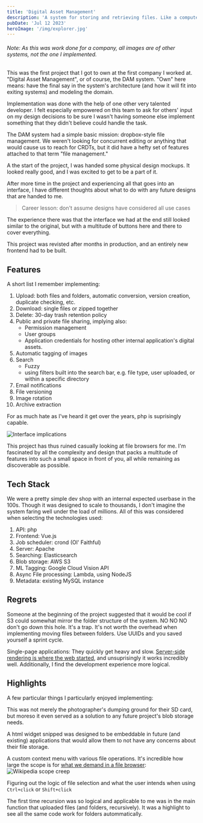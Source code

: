 ```yaml
---
title: 'Digital Asset Management'
description: 'A system for storing and retrieving files. Like a computer, but its not on your computer.'
pubDate: 'Jul 12 2023'
heroImage: '/img/explorer.jpg'
---
```


###### Note: As this was work done for a company, all images are of other systems, not the one I implemented.

This was the first project that I got to own at the first company I worked at. "Digital Asset Management", or of course, the DAM system. "Own" here means: have the final say in the system's architecture (and how it will fit into exiting systems) and modeling the domain.

Implementation was done with the help of one other very talented developer. I felt especially empowered on this team to ask for others' input on my design decisions to be sure I wasn't having someone else implement something that they didn't believe could handle the task.

The DAM system had a simple basic mission: dropbox-style file management. We weren't looking for concurrent editing or anything that would cause us to reach for CRDTs, but it did have a hefty set of features attached to that term "file management."

A the start of the project, I was handed some physical design mockups. It looked really good, and I was excited to get to be a part of it.

After more time in the project and experiencing all that goes into an interface, I have different thoughts about what to do with any future designs that are handed to me.

> Career lesson: don't assume designs have considered all use cases

The experience there was that the interface we had at the end still looked similar to the original, but with a multitude of buttons here and there to cover everything.

This project was revisted after months in production, and an entirely new frontend had to be built.

## Features
A short list I remember implementing:

1. Upload: both files and folders, automatic conversion, version creation, duplicate checking, etc.
2. Download: single files or zipped together
3. Delete: 30-day trash retention policy
2. Public and private file sharing, implying also:
    - Permission management
    - User groups
    - Application credentials for hosting other internal application's digital assets.
3. Automatic tagging of images
4. Search
    - Fuzzy
    - using filters built into the search bar, e.g. file type, user uploaded, or within a specific directory
5. Email notifications
6. File versioning
7. Image rotation
8. Archive extraction

For as much hate as I've heard it get over the years, php is suprisingly capable.

![Interface implications](/img/confusion.jpg)

This project has thus ruined casually looking at file browsers for me. I'm fascinated by all the complexity and design that packs a multitude of features into such a small space in front of you, all while remaining as discoverable as possible.

## Tech Stack

We were a pretty simple dev shop with an internal expected userbase in the 100s. Though it was designed to scale to thousands, I don't imagine the system faring well under the load of millions. All of this was considered when selecting the technologies used:
1. API: php
2. Frontend: Vue.js
3. Job scheduler: crond (Ol' Faithful)
4. Server: Apache
5. Searching: Elasticsearch
6. Blob storage: AWS S3
7. ML Tagging: Google Cloud Vision API
8. Async File processing: Lambda, using NodeJS
9. Metadata: existing MySQL instance

## Regrets

Someone at the beginning of the project suggested that it would be cool if S3 could somewhat mirror the folder structure of the system. NO NO NO don't go down this hole. It's a trap. It's not worth the overhead when implementing moving files between folders. Use UUIDs and you saved yourself a sprint cycle.

Single-page applications: They quickly get heavy and slow. [Server-side rendering is where the web started](https://hypermedia.systems/hypermedia-components/), and unsuprisingly it works incredibly well. Additionally, I find the development experience more logical.


## Highlights

A few particular things I particularly enjoyed implementing:

This was not merely the photographer's dumping ground for their SD card, but moreso it even served as a solution to any future project's blob storage needs.

A html widget snipped was designed to be embeddable in future (and existing) applications that would allow them to not have any concerns about their file storage.

A custom context menu with various file operations. It's incredible how large the scope is for [what we demand in a file browser](https://en.wikipedia.org/wiki/File_Explorer#Extensibility):
![Wikipedia scope creep](/features.png)

Figuring out the logic of file selection and what the user intends when using `Ctrl+click` or `Shift+click`

The first time recursion was so logical and applicable to me was in the main function that uploaded files (and folders, recursively). It was a highlight to see all the same code work for folders autommatically.